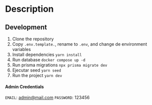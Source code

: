 # Description

## Development

1. Clone the repository
2. Copy `.env.template.`, rename to `.env`, and change de environment variables
3. Install dependencies `yarn install`
4. Run database `docker compose up -d`
5. Run prisma migrations `npx prisma migrate dev`
6. Ejecutar seed `yarn seed`
7. Run the project `yarn dev`

#### Admin Credentials

`EMAIL`: admin@mail.com `PASSWORD`: 123456
